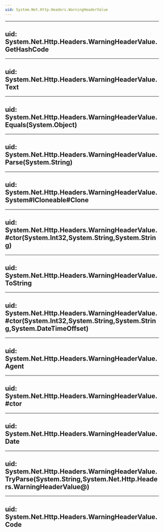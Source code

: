 ```yaml
---
uid: System.Net.Http.Headers.WarningHeaderValue
---
```


---
uid: System.Net.Http.Headers.WarningHeaderValue.GetHashCode
---

---
uid: System.Net.Http.Headers.WarningHeaderValue.Text
---

---
uid: System.Net.Http.Headers.WarningHeaderValue.Equals(System.Object)
---

---
uid: System.Net.Http.Headers.WarningHeaderValue.Parse(System.String)
---

---
uid: System.Net.Http.Headers.WarningHeaderValue.System#ICloneable#Clone
---

---
uid: System.Net.Http.Headers.WarningHeaderValue.#ctor(System.Int32,System.String,System.String)
---

---
uid: System.Net.Http.Headers.WarningHeaderValue.ToString
---

---
uid: System.Net.Http.Headers.WarningHeaderValue.#ctor(System.Int32,System.String,System.String,System.DateTimeOffset)
---

---
uid: System.Net.Http.Headers.WarningHeaderValue.Agent
---

---
uid: System.Net.Http.Headers.WarningHeaderValue.#ctor
---

---
uid: System.Net.Http.Headers.WarningHeaderValue.Date
---

---
uid: System.Net.Http.Headers.WarningHeaderValue.TryParse(System.String,System.Net.Http.Headers.WarningHeaderValue@)
---

---
uid: System.Net.Http.Headers.WarningHeaderValue.Code
---
